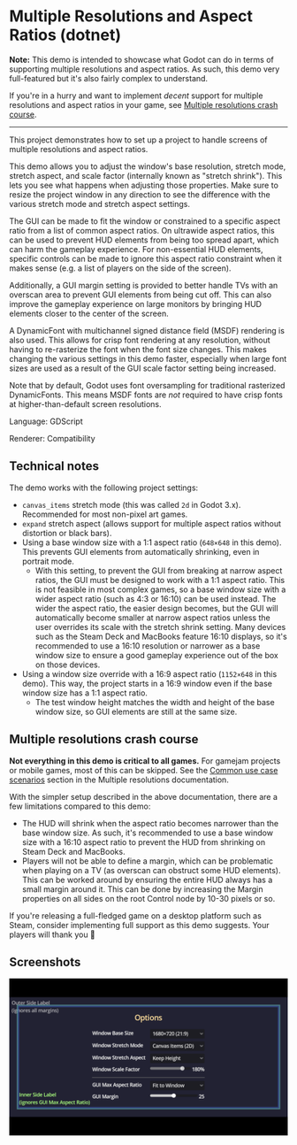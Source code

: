 # Multiple Resolutions and Aspect Ratios (dotnet)

**Note:** This demo is intended to showcase what Godot can do in terms of
supporting multiple resolutions and aspect ratios. As such, this demo very
full-featured but it's also fairly complex to understand.

If you're in a hurry and want to implement *decent* support for multiple
resolutions and aspect ratios in your game, see [Multiple resolutions crash
course](#multiple-resolutions-crash-course).

___

This project demonstrates how to set up a project to handle screens of multiple
resolutions and aspect ratios.

This demo allows you to adjust the window's base resolution, stretch mode,
stretch aspect, and scale factor (internally known as "stretch shrink"). This
lets you see what happens when adjusting those properties. Make sure to resize
the project window in any direction to see the difference with the various
stretch mode and stretch aspect settings.

The GUI can be made to fit the window or constrained to a specific aspect ratio
from a list of common aspect ratios. On ultrawide aspect ratios, this can be
used to prevent HUD elements from being too spread apart, which can harm the
gameplay experience. For non-essential HUD elements, specific controls can be
made to ignore this aspect ratio constraint when it makes sense (e.g. a list of
players on the side of the screen).

Additionally, a GUI margin setting is provided to better handle TVs with an
overscan area to prevent GUI elements from being cut off. This can also improve
the gameplay experience on large monitors by bringing HUD elements closer to the
center of the screen.

A DynamicFont with multichannel signed distance field (MSDF) rendering is also used.
This allows for crisp font rendering at any resolution, without having to re-rasterize
the font when the font size changes. This makes changing the various settings in this
demo faster, especially when large font sizes are used as a result of the GUI scale factor
setting being increased.

Note that by default, Godot uses font oversampling for traditional rasterized
DynamicFonts. This means MSDF fonts are *not* required to have crisp fonts at
higher-than-default screen resolutions.

Language: GDScript

Renderer: Compatibility

## Technical notes

The demo works with the following project settings:

- `canvas_items` stretch mode (this was called `2d` in Godot 3.x).
  Recommended for most non-pixel art games.
- `expand` stretch aspect (allows support for multiple aspect ratios without
  distortion or black bars).
- Using a base window size with a 1:1 aspect ratio (`648×648` in this demo).
  This prevents GUI elements from automatically shrinking, even in portrait
  mode.
  - With this setting, to prevent the GUI from breaking at narrow aspect ratios,
    the GUI must be designed to work with a 1:1 aspect ratio. This is not
    feasible in most complex games, so a base window size with a wider aspect
    ratio (such as 4:3 or 16:10) can be used instead. The wider the aspect
    ratio, the easier design becomes, but the GUI will automatically become
    smaller at narrow aspect ratios unless the user overrides its scale with the
    stretch shrink setting. Many devices such as the Steam Deck and MacBooks
    feature 16:10 displays, so it's recommended to use a 16:10 resolution or
    narrower as a base window size to ensure a good gameplay experience out of
    the box on those devices.
- Using a window size override with a 16:9 aspect ratio (`1152×648` in this demo).
  This way, the project starts in a 16:9 window even if the base window size has
  a 1:1 aspect ratio.
  - The test window height matches the width and height of the base window size,
    so GUI elements are still at the same size.

## Multiple resolutions crash course

**Not everything in this demo is critical to all games.** For gamejam projects or mobile games, most of this can be skipped.
See the [Common use case scenarios](https://docs.godotengine.org/en/stable/tutorials/rendering/multiple_resolutions.html#common-use-case-scenarios)
section in the Multiple resolutions documentation.

With the simpler setup described in the above documentation, there are a few
limitations compared to this demo:

- The HUD will shrink when the aspect ratio becomes narrower than the base
  window size. As such, it's recommended to use a base window size with a 16:10
  aspect ratio to prevent the HUD from shrinking on Steam Deck and MacBooks.
- Players will not be able to define a margin, which can be problematic when
  playing on a TV (as overscan can obstruct some HUD elements). This can be
  worked around by ensuring the entire HUD always has a small margin around it.
  This can be done by increasing the Margin properties on all sides on the root
  Control node by 10-30 pixels or so.

If you're releasing a full-fledged game on a desktop platform such as Steam,
consider implementing full support as this demo suggests. Your players will
thank you :slightly_smiling_face:

## Screenshots

![Screenshot](screenshots/multiple_resolutions.png)
